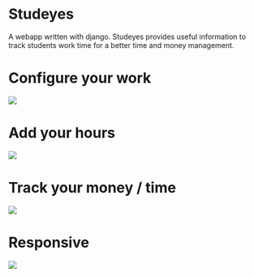 # Studeyes
A webapp written with django. 
Studeyes provides useful information to track students work time for a better time and money management.

# Configure your work
<img src=https://i.imgur.com/RhOic43.png/>

# Add your hours
<img src=https://i.imgur.com/jJC8h9M.png/>

# Track your money / time
<img src=https://i.imgur.com/9819a3y.png/>

# Responsive

<img src=https://i.imgur.com/lpGVefv.png/>

